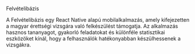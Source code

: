 Felvételibázis

A Felvételibázis egy React Native alapú mobilalkalmazás, amely kifejezetten a magyar érettségi vizsgára való felkészülést támogatja. Az alkalmazás hasznos tananyagot, gyakorló feladatokat és különféle statisztikai eszközöket kínál, hogy a felhasználók hatékonyabban készülhessenek a vizsgákra.
